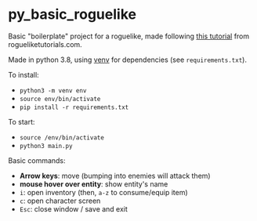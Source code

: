 # py_basic_roguelike

Basic "boilerplate" project for a roguelike, made following [this tutorial](http://www.rogueliketutorials.com/tutorials/tcod/v2/) from rogueliketutorials.com.

Made in python 3.8, using [venv](https://docs.python.org/3/library/venv.html) for dependencies (see `requirements.txt`).

To install:
* `python3 -m venv env`
* `source env/bin/activate`
* `pip install -r requirements.txt`

To start:
* `source /env/bin/activate`
* `python3 main.py`

Basic commands:
* **Arrow keys**: move (bumping into enemies will attack them)
* **mouse hover over entity**: show entity's name
* `i`: open inventory (then, `a-z` to consume/equip item)
* `c`: open character screen
* `Esc`: close window / save and exit
